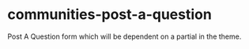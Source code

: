 communities-post-a-question
===========================

Post A Question form which will be dependent on a partial in the theme.